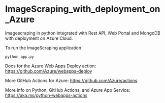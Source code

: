 # ImageScraping_with_deployment_on_Azure

Imagescraping in python integrated with Rest API, Web Portal and MongoDB with deployment on Azure Cloud.

To run the ImageScraping application

```
python app.py
```

Docs for the Azure Web Apps Deploy action: https://github.com/Azure/webapps-deploy

More GitHub Actions for Azure: https://github.com/Azure/actions

More info on Python, GitHub Actions, and Azure App Service: https://aka.ms/python-webapps-actions

